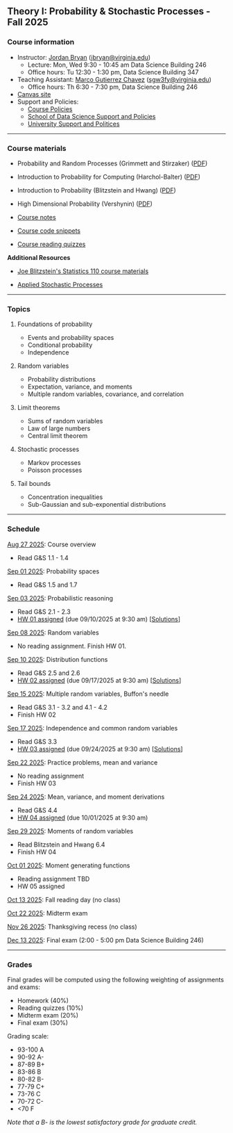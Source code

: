 ## Theory I: Probability & Stochastic Processes - Fall 2025

### Course information

- Instructor: [Jordan Bryan](https://j-g-b.github.io) (jbryan@virginia.edu)
  - Lecture: Mon, Wed 9:30 - 10:45 am Data Science Building 246
  - Office hours: Tu 12:30 - 1:30 pm, Data Science Building 347
- Teaching Assistant: [Marco Gutierrez Chavez](https://datascience.virginia.edu/people/marco-gutierrez-chavez) (sgw3fy@virginia.edu)
  - Office hours: Th 6:30 - 7:30 pm, Data Science Building 246
- [Canvas site](https://canvas.its.virginia.edu/courses/152505)
- Support and Policies:
  - [Course Policies](https://canvas.its.virginia.edu/courses/152505/pages/course-policies)
  - [School of Data Science Support and Policies](https://canvas.its.virginia.edu/courses/152505/pages/school-of-data-science-support-and-policies)
  - [University Support and Politices](https://canvas.its.virginia.edu/courses/152505/pages/university-support-and-policies)

--------------

### Course materials

- Probability and Random Processes (Grimmett and Stirzaker) ([PDF](http://old-eclass.uop.gr/modules/document/file.php/TST244/%5BGeoffrey_R._Grimmett%2C_David_R._Stirzaker%5D_Probabi(BookZZ.org).pdf))

- Introduction to Probability for Computing (Harchol-Balter) ([PDF](http://www.cs.cmu.edu/~harchol/Probability/chapters/HarcholBalterWholeBook.pdf))

- Introduction to Probability (Blitzstein and Hwang) ([PDF](https://drive.google.com/file/d/1VmkAAGOYCTORq1wxSQqy255qLJjTNvBI/edit))

- High Dimensional Probability (Vershynin) ([PDF](https://www.math.uci.edu/~rvershyn/papers/HDP-book/HDP-2.pdf))

- [Course notes](https://canvas.its.virginia.edu/courses/152505/files/folder/Notes)

- [Course code snippets](https://canvas.its.virginia.edu/courses/152505/files/folder/Code)

- [Course reading quizzes](https://canvas.its.virginia.edu/courses/152505/files/folder/Reading%20Quizzes)


**Additional Resources**

- [Joe Blitzstein's Statistics 110 course materials](https://stat110.hsites.harvard.edu)

- [Applied Stochastic Processes](https://www.math.uwaterloo.ca/~mscott/Little_Notes.pdf)


--------------

### Topics

1. Foundations of probability
    - Events and probability spaces
    - Conditional probability
    - Independence

2. Random variables
    - Probability distributions
    - Expectation, variance, and moments
    - Multiple random variables, covariance, and correlation

3. Limit theorems
    - Sums of random variables
    - Law of large numbers
    - Central limit theorem
  
4. Stochastic processes
    - Markov processes
    - Poisson processes
  
5. Tail bounds
    - Concentration inequalities
    - Sub-Gaussian and sub-exponential distributions

--------------

### Schedule

<u>Aug 27 2025</u>: Course overview

- Read G&S 1.1 - 1.4

<u>Sep 01 2025</u>: Probability spaces

- Read G&S 1.5 and 1.7

<u>Sep 03 2025</u>: Probabilistic reasoning

- Read G&S 2.1 - 2.3
- [HW 01 assigned](https://canvas.its.virginia.edu/courses/152505/files/folder/Homework/HW%2001?preview=16014973) (due 09/10/2025 at 9:30 am) [[Solutions](https://canvas.its.virginia.edu/courses/152505/files/folder/Homework/HW%2001?preview=16121273)]

<u>Sep 08 2025</u>: Random variables

- No reading assignment. Finish HW 01.

<u>Sep 10 2025</u>: Distribution functions

- Read G&S 2.5 and 2.6
- [HW 02 assigned](https://canvas.its.virginia.edu/courses/152505/files/folder/Homework/HW%2002?preview=16156492) (due 09/17/2025 at 9:30 am) [[Solutions](https://canvas.its.virginia.edu/courses/152505/files/folder/Homework/HW%2002?preview=16254264)]

<u>Sep 15 2025</u>: Multiple random variables, Buffon's needle

- Read G&S 3.1 - 3.2 and 4.1 - 4.2
- Finish HW 02

<u>Sep 17 2025</u>: Independence and common random variables

- Read G&S 3.3
- [HW 03 assigned](https://canvas.its.virginia.edu/courses/152505/files/folder/Homework/HW%2003?preview=16267095) (due 09/24/2025 at 9:30 am) [[Solutions](https://canvas.its.virginia.edu/courses/152505/files/folder/Homework/HW%2003?preview=16459209)]

<u>Sep 22 2025</u>: Practice problems, mean and variance

- No reading assignment
- Finish HW 03

<u>Sep 24 2025</u>: Mean, variance, and moment derivations

- Read G&S 4.4
- [HW 04 assigned](https://canvas.its.virginia.edu/courses/152505/files/folder/Homework/HW%2004?preview=16417856) (due 10/01/2025 at 9:30 am)

<u>Sep 29 2025</u>: Moments of random variables

- Read Blitzstein and Hwang 6.4
- Finish HW 04

<u>Oct 01 2025</u>: Moment generating functions

- Reading assignment TBD
- HW 05 assigned

<u>Oct 13 2025</u>: Fall reading day (no class)

<u>Oct 22 2025</u>: Midterm exam

<u>Nov 26 2025</u>: Thanksgiving recess (no class)

<u>Dec 13 2025</u>: Final exam (2:00 - 5:00 pm Data Science Building 246)

--------------

### Grades

Final grades will be computed using the following weighting of assignments and exams:

- Homework (40%)
- Reading quizzes (10%)
- Midterm exam (20%)
- Final exam (30%)

Grading scale:

- 93-100 A
- 90-92 A-
- 87-89 B+
- 83-86 B
- 80-82 B-
- 77-79 C+
- 73-76 C
- 70-72 C-
- <70 F

*Note that a B- is the lowest satisfactory grade for graduate credit.*


